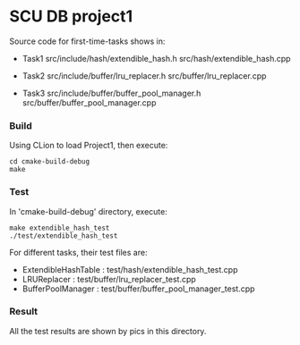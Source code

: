 # SCU DB project1
Source code for first-time-tasks shows in:

* Task1
src/include/hash/extendible_hash.h 
src/hash/extendible_hash.cpp</br>

* Task2
src/include/buffer/lru_replacer.h
src/buffer/lru_replacer.cpp</br>

* Task3
src/include/buffer/buffer_pool_manager.h
src/buffer/buffer_pool_manager.cpp</br>


### Build
Using CLion to load Project1, then execute:
```
cd cmake-build-debug
make
```

### Test
In 'cmake-build-debug' directory, execute:
```
make extendible_hash_test
./test/extendible_hash_test
```
For different tasks, their test files are:
* ExtendibleHashTable : test/hash/extendible_hash_test.cpp
* LRUReplacer : test/buffer/lru_replacer_test.cpp
* BufferPoolManager : test/buffer/buffer_pool_manager_test.cpp

### Result
All the test results are shown by pics in this directory.




